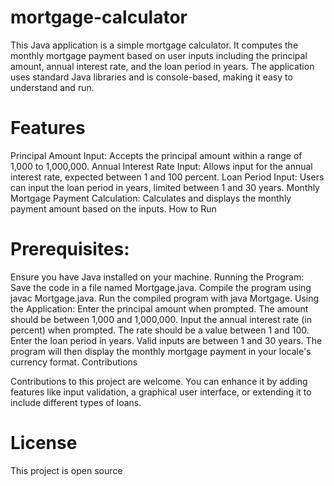 # mortgage-calculator
This Java application is a simple mortgage calculator. It computes the monthly mortgage payment based on user inputs including the principal amount, annual interest rate, and the loan period in years. The application uses standard Java libraries and is console-based, making it easy to understand and run.

# Features

Principal Amount Input: Accepts the principal amount within a range of 1,000 to 1,000,000.
Annual Interest Rate Input: Allows input for the annual interest rate, expected between 1 and 100 percent.
Loan Period Input: Users can input the loan period in years, limited between 1 and 30 years.
Monthly Mortgage Payment Calculation: Calculates and displays the monthly payment amount based on the inputs.
How to Run

# Prerequisites:
Ensure you have Java installed on your machine.
Running the Program:
Save the code in a file named Mortgage.java.
Compile the program using javac Mortgage.java.
Run the compiled program with java Mortgage.
Using the Application:
Enter the principal amount when prompted. The amount should be between 1,000 and 1,000,000.
Input the annual interest rate (in percent) when prompted. The rate should be a value between 1 and 100.
Enter the loan period in years. Valid inputs are between 1 and 30 years.
The program will then display the monthly mortgage payment in your locale's currency format.
Contributions

Contributions to this project are welcome. You can enhance it by adding features like input validation, a graphical user interface, or extending it to include different types of loans.

# License

This project is open source 
